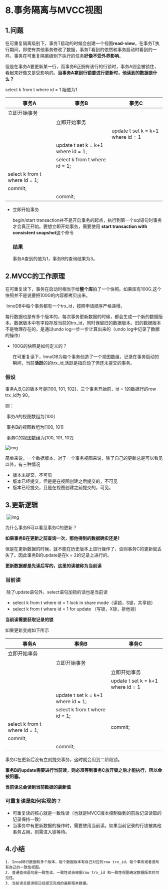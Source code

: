 # 8.事务隔离与MVCC视图

## 1.问题

​	在可重复隔离级别下，事务T启动的时候会创建一个视图**read-view**，在事务T执行期间，即使有其他事务修改了数据，事务T看到的依然和事务启动时看到的一样。事务在可重复隔离级别下执行的任务**好像不受外界影响**。

​	但是在事务A要更新某一行，而事务B正拥有该行的行锁时，事务A则会被锁住，看起来好像又是受影响的。**当事务A拿到行锁要进行更新时，他读到的数据是什么？**

select k from t where id = 1 始值为1

| 事务A                         | 事务B                              | 事务C                             |
| ----------------------------- | ---------------------------------- | --------------------------------- |
| 立即开始事务                  |                                    |                                   |
|                               | 立即开始事务                       |                                   |
|                               |                                    | update t set k = k+1 where id = 1 |
|                               | update t set k = k+1 where id = 1; |                                   |
|                               | select k from t where id = 1;      |                                   |
| select k from t where id = 1; |                                    |                                   |
| commit;                       |                                    |                                   |
|                               | commit;                            |                                   |

* 立即开始事务

  begin/start transaction并不是开启事务的起点，执行到第一个sql语句时事务才会真正开始。要想立即开始事务，需要使用 **start transaction with consistent snapshot**这个命令

  ### 结果

  事务A查到的值为1，事务B的查询结果为3。

## 2.MVCC的工作原理

​	在可重复读下，事务在启动时相当于给**整个库**拍了一个快照。如果库有100G,这个快照并不是说要把100G的内容都拷贝出来。

​	InnoDB中每个事务都有一个trx_id，按照申请顺序严格递增。

​	每行数据也是有多个版本的，每次事务更新数据的时候，都会生成一个新的数据版本，数据版本中有字段存放当前的trx_id，同时保留旧的数据版本。旧的数据版本不是物理存在的，是通过undo log一步一步计算出来的（undo log中记录了数据的操作）

* 100G的快照是如何定义的？

  在可重复读下，InnoDB为每个事务创造了一个视图数组，记录在事务启动的瞬间，当前**活跃**的的trx_id,活跃是指启动了但还未提交的事务。

### 假设

事务A,B,C的版本号是[100, 101, 102]，三个事务开始前，id = 1的数据行的row trx_id为 90。

则：

​	事务A的视图数组为[100]

​	事务B的视图数组为[100, 101]

​	事务C的视图数组为[100, 101, 102]

![img](https://static001.geekbang.org/resource/image/94/49/9416c310e406519b7460437cb0c5c149.png)

简单来说，一个数据版本，对于一个事务视图来说，除了自己的更新总是可以看见以外，有三种情况

* 版本未提交，不可见
* 版本已经提交，但是是在视图创建之后提交的，不可见
* 版本已经提交，且是在视图创建之前提交的，可见。

## 3.更新逻辑

​	![img](https://static001.geekbang.org/resource/image/86/9f/86ad7e8abe7bf16505b97718d8ac149f.png)



为什么事务B可以看见事务C的更新？

**如果事务B在更新之前查询一次，那他得到的数据确实还是1**

但是在更新数据的时候，就不能在历史版本上进行操作了，否则事务C的更新就丢失了。因此事务B的update是在k = 2的记录上进行的。

**更新数据都是先读后写的，这里的读被称为当前读**

### 当前读

​	除了update语句外，select语句加锁的话也是当前读

* select k from t where id = 1 lock in share mode（读锁，S锁，共享锁）
* select k from t where id = 1 for update （写锁，X锁，排他锁）

**当前读需要获取记录的锁**

如果更新变成如下所示

| 事务A                         | 事务B                              | 事务C                             |
| ----------------------------- | ---------------------------------- | --------------------------------- |
| 立即开始事务                  |                                    |                                   |
|                               | 立即开始事务                       |                                   |
|                               |                                    | 立即开始事务                      |
|                               |                                    | update t set k = k+1 where id = 1 |
|                               | update t set k = k+1 where id = 1; |                                   |
|                               | select k from t where id = 1;      |                                   |
| select k from t where id = 1; |                                    | commit;                           |
| commit;                       |                                    |                                   |
|                               | commit;                            |                                   |

事务C在更新后没有立刻提交事务，这时就会用到二阶段锁。

**事务B的update需要进行当前读，则必须等到事务C放开锁之后才能执行，所以会被阻塞。**

**当前读总会读到当前数据的最新值**

### 可重复读是如何实现的？

* 可重复读的核心就是一致性读（也就是MVCC版本控制做到的前后记录读取的记录保持一致）
* 当事务中有更新数据的操作时，需要使用当前读。如果当前记录的行锁被其他事务占用，则需进入锁等待。

## 4.小结

 	1. InnoDB行数据有多个版本，每个数据版本有自己对应的row trx_id，每个事务或者语句有自己的一致性视图。
 	2. 普通查询语句是一致性读，一致性读会根据row trx_id 和一致性视图确定数据版本的可见性。
 	3. 当前读总是读取已经提交完成的最新版本数据。

